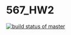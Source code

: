 # 567_HW2

[![build status of master](https://travis-ci.org/josephletizia/567_HW2.svg?branch=master)](https://travis-ci.org/josephletizia/567_HW2)
